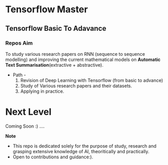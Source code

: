 # Tensorflow Master

## Tensorflow Basic To Adavance

### Repos Aim 

To study various research papers on RNN (sequence to sequence modelling) and improving the current mathematical models on <strong>Automatic Text Summarisation</strong>(extractive + abstractive).

* Path -
  1. Revision of Deep Learning with Tensorflow (from basic to advance)
  2. Study of Various research papers and their datasets.
  3. Applying in practice.
  
# Next Level

Coming Soon :) ....


**Note**

  * This repo is dedicated solely for the purpose of  study, research and grasping extensive knowledge of AI, theoritically and practically. 
  * Open to contributions and guidance:).
